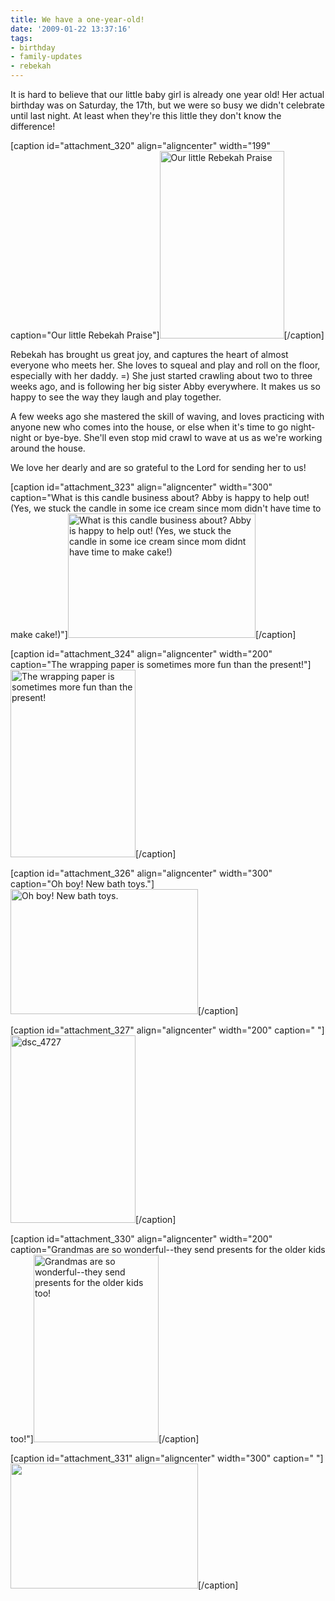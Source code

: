 ```yaml
---
title: We have a one-year-old!
date: '2009-01-22 13:37:16'
tags:
- birthday
- family-updates
- rebekah
---
```


It is hard to believe that our little baby girl is already one year old! Her actual birthday was on Saturday, the 17th, but we were so busy we didn't celebrate until last night. At least when they're this little they don't know the difference!

[caption id="attachment_320" align="aligncenter" width="199" caption="Our little Rebekah Praise"]<a href="https://s3.amazonaws.com/content.ofreport.com/2009/01/dsc_4483.jpg"><img class="size-medium wp-image-320" title="dsc_4483" src="https://s3.amazonaws.com/content.ofreport.com/2009/01/dsc_4483-199x300.jpg" alt="Our little Rebekah Praise" width="199" height="300" /></a>[/caption]

<!--more-->Rebekah has brought us great joy, and captures the heart of almost everyone who meets her. She loves to squeal and play and roll on the floor, especially with her daddy. =) She just started crawling about two to three weeks ago, and is following her big sister Abby everywhere. It makes us so happy to see the way they laugh and play together.

A few weeks ago she mastered the skill of waving, and loves practicing with anyone new who comes into the house, or else when it's time to go night-night or bye-bye. She'll even stop mid crawl to wave at us as we're working around the house.

We love her dearly and are so grateful to the Lord for sending her to us!

[caption id="attachment_323" align="aligncenter" width="300" caption="What is this candle business about? Abby is happy to help out! (Yes, we stuck the candle in some ice cream since mom didn&#39;t have time to make cake!)"]<a href="https://s3.amazonaws.com/content.ofreport.com/2009/01/dsc_4699.jpg"><img class="size-medium wp-image-323" title="dsc_4699" src="https://s3.amazonaws.com/content.ofreport.com/2009/01/dsc_4699-300x199.jpg" alt="What is this candle business about? Abby is happy to help out! (Yes, we stuck the candle in some ice cream since mom didnt have time to make cake!)" width="300" height="199" /></a>[/caption]

[caption id="attachment_324" align="aligncenter" width="200" caption="The wrapping paper is sometimes more fun than the present!"]<a href="https://s3.amazonaws.com/content.ofreport.com/2009/01/dsc_4708.jpg"><img class="size-medium wp-image-324" title="dsc_4708" src="https://s3.amazonaws.com/content.ofreport.com/2009/01/dsc_4708-200x300.jpg" alt="The wrapping paper is sometimes more fun than the present!" width="200" height="300" /></a>[/caption]

[caption id="attachment_326" align="aligncenter" width="300" caption="Oh boy! New bath toys."]<a href="https://s3.amazonaws.com/content.ofreport.com/2009/01/dsc_4722.jpg"><img class="size-medium wp-image-326" title="dsc_4722" src="https://s3.amazonaws.com/content.ofreport.com/2009/01/dsc_4722-300x200.jpg" alt="Oh boy! New bath toys." width="300" height="200" /></a>[/caption]

[caption id="attachment_327" align="aligncenter" width="200" caption=" "]<a href="https://s3.amazonaws.com/content.ofreport.com/2009/01/dsc_4727.jpg"><img class="size-medium wp-image-327" title="dsc_4727" src="https://s3.amazonaws.com/content.ofreport.com/2009/01/dsc_4727-200x300.jpg" alt="dsc_4727" width="200" height="300" /></a>[/caption]

[caption id="attachment_330" align="aligncenter" width="200" caption="Grandmas are so wonderful--they send presents for the older kids too!"]<a href="https://s3.amazonaws.com/content.ofreport.com/2009/01/dsc_4731.jpg"><img class="size-medium wp-image-330" title="dsc_4731" src="https://s3.amazonaws.com/content.ofreport.com/2009/01/dsc_4731-200x300.jpg" alt="Grandmas are so wonderful--they send presents for the older kids too!" width="200" height="300" /></a>[/caption]

[caption id="attachment_331" align="aligncenter" width="300" caption=" "]<a href="https://s3.amazonaws.com/content.ofreport.com/2009/01/dsc_4737.jpg"><img class="size-medium wp-image-331" title="dsc_4737" src="https://s3.amazonaws.com/content.ofreport.com/2009/01/dsc_4737-300x200.jpg" alt=" " width="300" height="200" /></a>[/caption]
